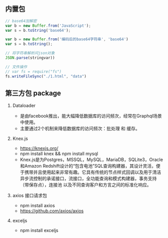 ## 内置包
```js
// base64加解密
var b = new Buffer.from('JavaScript');
var s = b.toString('base64');

var b = new Buffer.from('编码后的base64字符串', 'base64')
var s = b.toString();

// 将字符串解析问json对象
JSON.parse(stringvar))

// 文件操作
// var fs = require("fs")
fs.writeFileSync("./1.html", "data")
```

## 第三方包 package
1. Dataloader
    - 是由facebook推出，能大幅降低数据库的访问频次，经常在Graphql场景中使用。
    - 主要通过2个机制来降低数据库的访问频次：批处理 和 缓存。

2. Knex.js
    - https://knexjs.org/
    - npm install knex && npm install mysql
    - Knex.js是为Postgres，MSSQL，MySQL，MariaDB，SQLite3，Oracle和Amazon Redshift设计的“包含电池”SQL查询构建器，其设计灵活，便于携带并且使用起来非常有趣。它具有传统的节点样式回调以及用于清洁异步流控制的承诺接口，流接口，全功能查询和模式构建器，事务支持（带保存点），连接池 以及不同查询客户和方言之间的标准化响应。

3. axios 接口请求包
    - npm install axios
    - https://github.com/axios/axios

4. exceljs
    - npm install exceljs